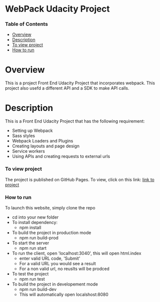 # WebPack Udacity Project

### Table of Contents

* [Overview](#Overview)
* [Description](#Description)
* [To view project](#view)
* [How to run](#running)

# Overview
This is a project Front End Udacity Project that incorporates webpack. This project also usefd a different API and a SDK to make API calls.

# Description

This is a Front End Udacity Project that has the following requirement:
- Setting up Webpack
- Sass styles
- Webpack Loaders and Plugins
- Creating layouts and page design
- Service workers
- Using APIs and creating requests to external urls


### To view project
The project is published on GitHub Pages. To view, click on this link: [link to project](https://github.com/sabinaasayeed/04_FEND_evaluate-news-nlp)

### How to run 
To launch this website, simply clone the repo 
 - cd into your new folder 
 - To install dependency:
   - npm install
 - To build the project in production mode
   - npm run build-prod
 - To start the server
   - npm run start
 - To run the client, open 'localhost:3040', this will open html.index
   - enter valid URL code, 'Submit'
   - For a valid URL you would see a result
   - For a non valid url, no reuslts will be prodced
 - To test the project
   - npm run test  
 - To build the project in developement mode
   - npm run build-dev
   - This will automatically open localshost:8080

